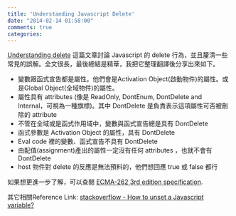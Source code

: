 ```yaml
---
title: 'Understanding Javascript Delete'
date: "2014-02-14 01:58:00"
comments: true
categories: 
---
```

[Understanding delete](http://perfectionkills.com/understanding-delete/)
這篇文章討論 Javascript 的 delete 行為，並且釐清一些常見的誤解。全文很長，最後總結是精華，我把它整理翻譯後分享出來如下。

* 變數跟函式宣告都是屬性。他們會是Activation Object(啟動物件)的屬性。或是Global Object(全域物件)的屬性。
* 屬性具有 attributes (像是 ReadOnly, DontEnum, DontDelete and Internal，可視為一種旗標)。其中 DontDelete 是負責表示這項屬性可否被刪除的 attribute
* 不管在全域或是函式作用域中，變數與函式宣告總是具有 DontDelete
* 函式參數是 Activation Object 的屬性，具有 DontDelete
* Eval code 裡的變數、函式宣告不具有 DontDelete
* 由配值(assignment)產出的屬性一定沒有任何 attributes ，也就不會有 DontDelete
* host 物件對 delete 的反應是無法預料的，他們想回應 true 或 false 都行

如果想更進一步了解，可以查閱 [ECMA-262 3rd edition specification](http://www.ecma-international.org/publications/files/ECMA-ST/Ecma-262.pdf).

其它相關Reference Link:
[stackoverflow - How to unset a Javascript variable?](http://stackoverflow.com/questions/1596782/how-to-unset-a-javascript-variable)